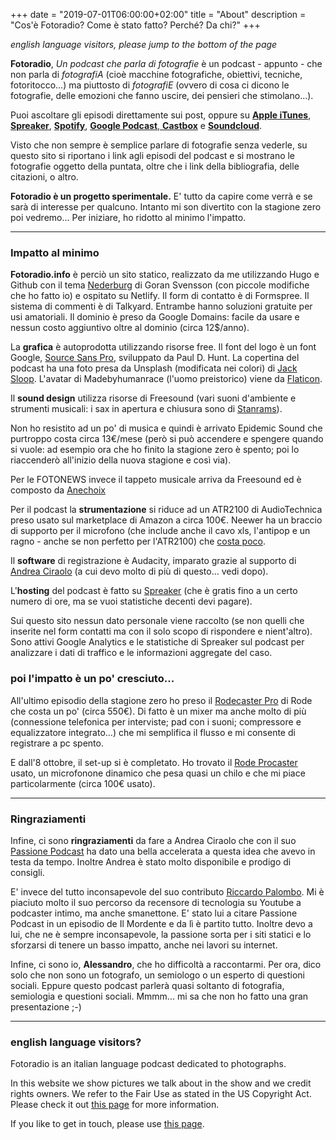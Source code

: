 +++
date = "2019-07-01T06:00:00+02:00"
title = "About"
description = "Cos'è Fotoradio? Come è stato fatto? Perché? Da chi?"
+++

_english language visitors, please jump to the bottom of the page_

**Fotoradio**, _Un podcast che parla di fotografie_ è un podcast - appunto - che non parla di _fotografiA_ (cioè macchine fotografiche, obiettivi, tecniche, fotoritocco...) ma piuttosto di _fotografiE_ (ovvero di cosa ci dicono le fotografie, delle emozioni che fanno uscire, dei pensieri che stimolano...).
<!--more-->

Puoi ascoltare gli episodi direttamente sui post, oppure su <a target="blank" href="https://podcasts.apple.com/it/podcast/fotoradio-un-podcast-sulle-fotografie/id1473090985">**Apple iTunes**</a>, <a target="blank" href="https://www.spreaker.com/show/fotoradio-un-podcast-sulle-fotografie">**Spreaker**</a>, <a target="blank" href="https://open.spotify.com/show/3dzBBFOJD2gaz2pRdhlzYh">**Spotify**</a>, <a target="blank" href="https://www.google.com/podcasts?feed=aHR0cHM6Ly93d3cuc3ByZWFrZXIuY29tL3Nob3cvMzYwNzI4OS9lcGlzb2Rlcy9mZWVk">**Google Podcast**<a target="blank" href="https://castbox.fm/channel/Fotoradio-un-podcast-sulle-fotografie-id2203635?country=it">, **Castbox**</a> e <a target="blank" href="https://soundcloud.com/user-153455998">**Soundcloud**</a>.

Visto che non sempre è semplice parlare di fotografie senza vederle, su questo sito si riportano i link agli episodi del podcast e si mostrano le fotografie oggetto della puntata, oltre che i link della bibliografia, delle citazioni, o altro.

**Fotoradio è un progetto sperimentale.** E' tutto da capire come verrà e se sarà di interesse per qualcuno. Intanto mi son divertito con la stagione zero poi vedremo...
Per iniziare, ho ridotto al minimo l'impatto.

- - -

### Impatto al minimo

**Fotoradio.info** è perciò un sito statico, realizzato da me utilizzando Hugo e Github con il tema <a target="blank" href="https://themes.gohugo.io/hugo-nederburg-theme/">Nederburg</a> di Goran Svensson (con piccole modifiche che ho fatto io) e ospitato su Netlify.
Il form di contatto è di Formspree. Il sistema di commenti è di Talkyard. Entrambe hanno soluzioni gratuite per usi amatoriali.
Il dominio è preso da Google Domains: facile da usare e nessun costo aggiuntivo oltre al dominio (circa 12$/anno).

La **grafica** è autoprodotta utilizzando risorse free. Il font del logo è un font Google, <a target="blank" href="https://fonts.google.com/specimen/Source+Sans+Pro">Source Sans Pro</a>, sviluppato da Paul D. Hunt. La copertina del podcast ha una foto presa da Unsplash (modificata nei colori) di <a href="https://unsplash.com/@jacksloop">Jack Sloop</a>.
L'avatar di Madebyhumanrace (l'uomo preistorico) viene da <a target="blank" href="https://www.flaticon.com">Flaticon</a>.

Il **sound design** utilizza risorse di Freesound (vari suoni d'ambiente e strumenti musicali: i sax in apertura e chiusura sono di <a target="blank" href="https://freesound.org/people/stanrams/">Stanrams</a>).

Non ho resistito ad un po' di musica e quindi è arrivato Epidemic Sound che purtroppo costa circa 13€/mese (però si può accendere e spengere quando si vuole: ad esempio ora che ho finito la stagione zero è spento; poi lo riaccenderò all'inizio della nuova stagione e così via).

Per le FOTONEWS invece il tappeto musicale arriva da Freesound ed è composto da <a target="blank" href="https://freesound.org/people/anechoix/">Anechoix</a>

Per il podcast la **strumentazione** si riduce ad un ATR2100 di AudioTechnica preso usato sul marketplace di Amazon a circa 100€. Neewer ha un braccio di supporto per il microfono (che include anche il cavo xls, l'antipop e un ragno - anche se non perfetto per l'ATR2100) che <a target="blank" href="https://www.amazon.it/gp/product/B01HTI2MRO/ref=ppx_yo_dt_b_asin_title_o03_s01?ie=UTF8&psc=1">costa poco</a>.

Il **software** di registrazione è Audacity, imparato grazie al supporto di <a target="blank" href="https://www.officine.me/">Andrea Ciraolo</a> (a cui devo molto di più di questo... vedi dopo).

L'**hosting** del podcast è fatto su <a target="blank" href="https://www.spreaker.com/">Spreaker</a> (che è gratis fino a un certo numero di ore, ma se vuoi statistiche decenti devi pagare).

Sui questo sito nessun dato personale viene raccolto (se non quelli che inserite nel form contatti ma con il solo scopo di rispondere e nient'altro). Sono attivi Google Analytics e le statistiche di Spreaker sul podcast per analizzare i dati di traffico e le informazioni aggregate del caso.


### poi l'impatto è un po' cresciuto...

All'ultimo episodio della stagione zero ho preso il <a target="blank" href="https://www.rode.com/rodecasterpro">Rodecaster Pro</a> di Rode che costa un po' (circa 550€). Di fatto è un mixer ma anche molto di più (connessione telefonica per interviste; pad con i suoni; compressore e equalizzatore integrato...) che mi semplifica il flusso e mi consente di registrare a pc spento.

E dall'8 ottobre, il set-up si è completato. Ho trovato il <a target="blank" href="https://it.rode.com/microphones/procaster">Rode Procaster</a> usato, un microfonone dinamico che pesa quasi un chilo e che mi piace particolarmente (circa 100€ usato).


- - -

### Ringraziamenti

Infine, ci sono **ringraziamenti** da fare a Andrea Ciraolo che con il suo <a target="blank" href="https://www.spreaker.com/show/passione-podcast">Passione Podcast</a> ha dato una bella accelerata a questa idea che avevo in testa da tempo. Inoltre Andrea è stato molto disponibile e prodigo di consigli.

E' invece del tutto inconsapevole del suo contributo <a target="blank" href="https://www.spreaker.com/show/il-mordente">Riccardo Palombo</a>. Mi è piaciuto molto il suo percorso da recensore di tecnologia su Youtube a podcaster intimo, ma anche smanettone. E' stato lui a citare Passione Podcast in un episodio de Il Mordente e da lì è partito tutto. Inoltre devo a lui, che ne è sempre inconsapevole, la passione sorta per i siti statici e lo sforzarsi di tenere un basso impatto, anche nei lavori su internet.

Infine, ci sono io, **Alessandro**, che ho difficoltà a raccontarmi. Per ora, dico solo che non sono un fotografo, un semiologo o un esperto di questioni sociali. Eppure questo podcast parlerà quasi soltanto di fotografia, semiologia e questioni sociali. Mmmm... mi sa che non ho fatto una gran presentazione ;-)

- - -

### english language visitors?

Fotoradio is an italian language podcast dedicated to photographs.

In this website we show pictures we talk about in the show and we credit rights owners. We refer to the Fair Use as stated in the US Copyright Act. Please check it out <a href="https://fotoradio.info/static_page/fair_use/">this page</a> for more information.

If you like to get in touch, please use <a href="https://fotoradio.info/contact/">this page</a>.
